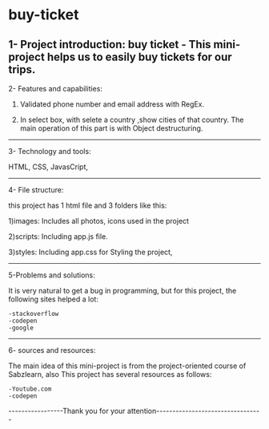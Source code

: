 # buy-ticket


1- Project introduction: buy ticket - This mini-project helps us to easily buy tickets for our trips.
-------------------------------------------------------------------
2- Features and capabilities:

1) Validated phone number and email address with RegEx.

2) In select box, with selete a country ,show cities of that country. The main operation of this part is with Object destructuring.

-------------------------------------------------------------------
3- Technology and tools:

HTML, CSS, JavasCript, 

-------------------------------------------------------------------
4- File structure:

this project has 1 html file and 3 folders like this:

1)images: Includes all photos, icons used in the project

2)scripts: Including app.js file.

3)styles: Including app.css for Styling the project,

-------------------------------------------------------------------
5-Problems and solutions:

It is very natural to get a bug in programming, but for this project, the following sites helped a lot:

	-stackoverflow
	-codepen
	-google


-------------------------------------------------------------------
6- sources and resources:

The main idea of this mini-project is from the project-oriented course of Sabzlearn, also This project has several resources as follows:

	-Youtube.com
	-codepen
	

-----------------Thank you for your attention---------------------------------

